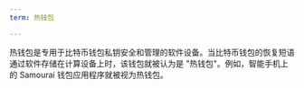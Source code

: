 ```yaml
---
term: 热钱包

---
```

热钱包是专用于比特币钱包私钥安全和管理的软件设备。当比特币钱包的恢复短语通过软件存储在计算设备上时，该钱包就被认为是 "热钱包"。例如，智能手机上的 Samourai 钱包应用程序就被视为热钱包。